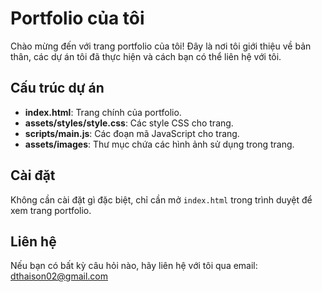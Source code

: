# Portfolio của tôi

Chào mừng đến với trang portfolio của tôi! Đây là nơi tôi giới thiệu về bản thân, các dự án tôi đã thực hiện và cách bạn có thể liên hệ với tôi.

## Cấu trúc dự án

- **index.html**: Trang chính của portfolio.
- **assets/styles/style.css**: Các style CSS cho trang.
- **scripts/main.js**: Các đoạn mã JavaScript cho trang.
- **assets/images**: Thư mục chứa các hình ảnh sử dụng trong trang.

## Cài đặt

Không cần cài đặt gì đặc biệt, chỉ cần mở `index.html` trong trình duyệt để xem trang portfolio.

## Liên hệ

Nếu bạn có bất kỳ câu hỏi nào, hãy liên hệ với tôi qua email: <dthaison02@gmail.com>
